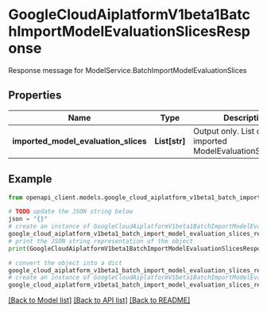 # GoogleCloudAiplatformV1beta1BatchImportModelEvaluationSlicesResponse

Response message for ModelService.BatchImportModelEvaluationSlices

## Properties

Name | Type | Description | Notes
------------ | ------------- | ------------- | -------------
**imported_model_evaluation_slices** | **List[str]** | Output only. List of imported ModelEvaluationSlice.name. | [optional] [readonly] 

## Example

```python
from openapi_client.models.google_cloud_aiplatform_v1beta1_batch_import_model_evaluation_slices_response import GoogleCloudAiplatformV1beta1BatchImportModelEvaluationSlicesResponse

# TODO update the JSON string below
json = "{}"
# create an instance of GoogleCloudAiplatformV1beta1BatchImportModelEvaluationSlicesResponse from a JSON string
google_cloud_aiplatform_v1beta1_batch_import_model_evaluation_slices_response_instance = GoogleCloudAiplatformV1beta1BatchImportModelEvaluationSlicesResponse.from_json(json)
# print the JSON string representation of the object
print(GoogleCloudAiplatformV1beta1BatchImportModelEvaluationSlicesResponse.to_json())

# convert the object into a dict
google_cloud_aiplatform_v1beta1_batch_import_model_evaluation_slices_response_dict = google_cloud_aiplatform_v1beta1_batch_import_model_evaluation_slices_response_instance.to_dict()
# create an instance of GoogleCloudAiplatformV1beta1BatchImportModelEvaluationSlicesResponse from a dict
google_cloud_aiplatform_v1beta1_batch_import_model_evaluation_slices_response_from_dict = GoogleCloudAiplatformV1beta1BatchImportModelEvaluationSlicesResponse.from_dict(google_cloud_aiplatform_v1beta1_batch_import_model_evaluation_slices_response_dict)
```
[[Back to Model list]](../README.md#documentation-for-models) [[Back to API list]](../README.md#documentation-for-api-endpoints) [[Back to README]](../README.md)


